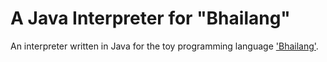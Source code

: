 # A Java Interpreter for "Bhailang"
An interpreter written in Java for the toy programming language ['Bhailang'](https://bhailang.js.org/).
